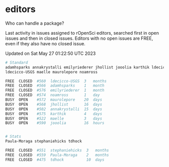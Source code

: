 # editors

Who can handle a package?

Last activity in issues assigned to rOpenSci editors, searched first in open
issues and then in closed issues. Editors with no open issues are FREE, even if
they also have no closed issue.


Updated on Sat May 27 01:22:50 UTC 2023

```bash
# Standard
adamhsparks annakrystalli emilyriederer jhollist jooolia karthik ldecicco
ldecicco-USGS maelle maurolepore noamross

FREE  CLOSED  #560  ldecicco-USGS  3   months
FREE  CLOSED  #566  adamhsparks    1   month
FREE  CLOSED  #576  emilyriederer  1   month
FREE  CLOSED  #574  noamross       1   day
BUSY  OPEN    #572  maurolepore    20  days
BUSY  OPEN    #568  jhollist       16  days
BUSY  OPEN    #502  annakrystalli  15  days
BUSY  OPEN    #575  karthik        4   days
BUSY  OPEN    #522  maelle         3   days
BUSY  OPEN    #590  jooolia        16  hours


# Stats
Paula-Moraga stephaniehicks tdhock

FREE  CLOSED  #551  stephaniehicks  3   months
FREE  CLOSED  #559  Paula-Moraga    2   months
FREE  CLOSED  #475  tdhock          10  days
```
